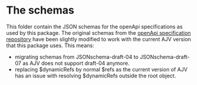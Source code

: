 # The schemas
This folder contain the JSON schemas for the openApi specifications as used by this package.
The original schemas from the [openApi specification repository](https://github.com/OAI/OpenAPI-Specification) have been slightly modified to work with the current AJV version that this package uses.
This means:
- migrating schemas from JSONschema-draft-04 to JSONschema-draft-07 as AJV does not support draft-04 anymore.
- replacing $dynamicRefs by normal $refs as the current version of AJV has an issue with resolving $dynamicRefs outside the root object.

